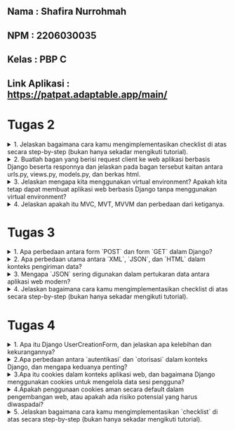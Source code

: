## Nama    : Shafira Nurrohmah
## NPM     : 2206030035
## Kelas   : PBP C
## Link Aplikasi : https://patpat.adaptable.app/main/

# Tugas 2
<details>
<summary>1. Jelaskan bagaimana cara kamu mengimplementasikan checklist di atas secara step-by-step (bukan hanya sekadar mengikuti tutorial).</summary>

- Hal pertama yang saya lakukan adalah membuat direktori dan repositori baru di local file dan juga di akun GitHub
- Selanjutnya membuat dan menggabungkan branch menggunakan pull request
- Membuat virtual environment `source env/bin/activate` pada terminal di IDLE VSCODE
- Selanjutnya, buat file requirements.txt dan isinya berisi daftar dependensi yang diperlukan, kemudian lakukan instalasi dengan perintah `pip3 install -r requirements.txt`.
- Inisialisasikan proyek Django dengan menjalankan perintah `django-admin startproject patpat`.
- Dalam file settings.py, tambahkan `"*"` ke dalam daftar `ALLOWED_HOSTS` dan buat berkas `.gitignore`.
- Buat aplikasi baru dengan perintah `python3 manage.py startapp main`.
- Membuat folder `templates` di dalam `main` dan menambahkan `main.html` didalamnya
- Di dalam direktori main, buat folder `templates` dan tambahkan berkas `main.html` di dalamnya.
- Konfigurasikan rute URL dengan menambahkan `path('main/', include('main.urls'))` di berkas `urls.py` dalam proyek `patpat`.
- Definisikan model bernama `product` dalam aplikasi main yang memiliki atribut seperti `name`, `price`, `description`, `pet`.
- Buat fungsi `show_main` dalam berkas `views.py`yang menyertakan konteks seperti app, name, dan class. Kemudian, render konteks ini ke dalam berkas `main.html`.
- Membuat `urls.py` pada `main` dan menambahkan ` app_name = 'main' `. Add `path('', show_main, name='show_main')` pada list `urlpatterns`.
- Terakhir, lakukan deploy aplikasi web ke Adaptable dan lakukan operasi add, commit, dan push ke repositori GitHub.
</details>

<details>
<summary>2. Buatlah bagan yang berisi request client ke web aplikasi berbasis Django beserta responnya dan jelaskan pada bagan tersebut kaitan antara urls.py, views.py, models.py, dan berkas html.</summary>
Jawab: 

<img src="/image/graphs.jpg">

Penjelasan:

Anggap saja ada seorang klien yang melakukan tindakan tertentu di sebuah situs yang menggunakan Django. Saat itu, peramban klien akan mengirimkan permintaan HTTP ke server situs tersebut, dan permintaan ini akan ditangani oleh berkas `urls.py` untuk mencari pola URL yang diminta oleh klien. Setelah itu, framework Django akan menggunakan berkas `views.py` untuk melakukan pemrosesan dan operasi logika terhadap data yang terdapat dalam berkas `models.py`. Setelah proses pemrosesan data selesai, berkas `views.py` akan mengirimkan berkas HTML yang terdapat dalam direktori `templates` kepada klien. Selanjutnya, peramban klien akan melakukan proses penyusunan ulang (rendering) berkas HTML ini sebagai tanggapan HTTP yang diterimanya.
 </details>

<details>
<summary>3. Jelaskan mengapa kita menggunakan virtual environment? Apakah kita tetap dapat membuat aplikasi web berbasis Django tanpa menggunakan virtual environment?</summary>

Kita menggunakan virtual environment dalam pengembangan aplikasi web berbasis Django karena:
1. Isolasi Dependensi: Virtual environment memungkinkan kita untuk mengisolasi dependensi dan paket Python secara terpisah untuk setiap proyek, menghindari konflik dan masalah dependensi.
2. Manajemen Versi Python: Dengan virtual environment, kita dapat menggunakan versi Python yang berbeda untuk setiap proyek, memberikan fleksibilitas dalam penggunaan versi Python yang sesuai.
3. Keamanan Proyek: Penggunaan virtual environment menjaga keamanan proyek dengan menghindari perubahan paket sistem Python yang dapat memengaruhi stabilitas atau keamanan sistem.
4. Portabilitas: Virtual environment memungkinkan proyek Python untuk tetap portabel, mudah dibagi dengan orang lain, atau dipindahkan ke server lain tanpa masalah.
Meskipun mungkin memungkinkan untuk membuat aplikasi web Django tanpa virtual environment, sebaiknya selalu menggunakan virtual environment untuk menjaga kebersihan, keamanan, dan manajemen dependensi yang efisien dalam pengembangan aplikasi Python.
</details>

<details>
<summary>4. Jelaskan apakah itu MVC, MVT, MVVM dan perbedaan dari ketiganya.</summary>

MVC (Model-View-Controller), MVT (Model-View-Template), dan MVVM (Model-View-ViewModel) adalah tiga konsep arsitektur perangkat lunak yang berfokus pada pemisahan tanggung jawab dalam pengembangan aplikasi. Berikut penjelasan singkat tentang masing-masing konsep dan perbedaannya:

1. **MVC (Model-View-Controller)**:
   - **Model**: Bertanggung jawab untuk mengelola data dan logika bisnis aplikasi.
   - **View**: Bertanggung jawab untuk menampilkan data kepada pengguna dan mengatur tampilan.
   - **Controller**: Bertanggung jawab untuk mengatur interaksi antara Model dan View serta mengendalikan alur aplikasi.

   **Perbedaan Utama**:
   - MVC adalah konsep yang umum digunakan dalam pengembangan perangkat lunak berbasis desktop dan web.
   - Controller berperan sebagai perantara antara Model dan View.
   - Penggunaan pengontrol (Controller) untuk mengatur alur aplikasi.

2. **MVT (Model-View-Template)**:
   - **Model**: Bertanggung jawab untuk mengelola data dan logika aplikasi, mirip dengan Model dalam MVC.
   - **View**: Bertanggung jawab untuk menampilkan data kepada pengguna, mirip dengan View dalam MVC.
   - **Template**: Bertanggung jawab untuk mengatur tampilan dan menggabungkan data dari Model untuk disajikan kepada pengguna.

   **Perbedaan Utama**:
   - MVT adalah konsep yang khusus digunakan dalam framework web Django, yang terkait dengan Python.
   - Template digunakan untuk merancang tampilan dan memisahkan kode HTML dari logika aplikasi.

3. **MVVM (Model-View-ViewModel)**:
   - **Model**: Mirip dengan Model dalam MVC dan MVT, mengelola data dan logika bisnis.
   - **View**: Mirip dengan View dalam MVC dan MVT, menampilkan data kepada pengguna.
   - **ViewModel**: Bertanggung jawab untuk menghubungkan Model dan View, serta mengatur tampilan data untuk ditampilkan di View.

   **Perbedaan Utama**:
   - MVVM adalah konsep yang sering digunakan dalam pengembangan aplikasi berbasis aplikasi seluler dan desktop.
   - ViewModel berfungsi sebagai perantara antara Model dan View, tetapi ViewModel memiliki lebih banyak kontrol atas tampilan data yang disajikan.

Perbedaan antara ketiganya terutama terletak pada bagaimana tanggung jawab dan peran masing-masing komponen diatur dan dipisahkan. MVC adalah konsep yang lebih umum digunakan dalam pengembangan web tradisional, sedangkan MVT khusus untuk Django, dan MVVM sering digunakan dalam aplikasi seluler dan desktop modern. Pilihan tergantung pada teknologi yang digunakan dan kebutuhan proyek pengembangan perangkat lunak.
</details>

# Tugas 3
<details>
<summary>1. Apa perbedaan antara form `POST` dan form `GET` dalam Django?</summary>

| Perbedaan         |  `POST`                                           | `GET`                                                 |
|-------------------|---------------------------------------------------|-------------------------------------------------------|
| Metode HTTP       | Mengirim data dengan metode POST.                 | Mengirim data dengan metode GET.                      |
| Tampilan URL      | Data tidak tampil dalam URL.                      | Data ditampilkan dalam URL.                           |
| Keamanan          | Lebih aman untuk mengirim data sensitif.          | Kurang aman karena data terlihat dalam URL.           |
| Panjang Data      | Tidak terbatas pada panjang data yang dikirim.    | Terbatas pada panjang URL maksimum                    |
| Cacheable         | Data biasanya tidak di-cache.                     | Data dapat di-cache (oleh proxy server atau browser). |
| Penggunaan        | Mengirim data yang akan diproses oleh server.     | Digunakan untuk mengambil data dari server.           |
| Contoh Penggunaan | Formulir login, pengeposan data sensitif.         | Pengambilan data dari URL (misalnya, pencarian).      |

</details>

<details>
<summary>2. Apa perbedaan utama antara `XML`, `JSON`, dan `HTML` dalam konteks pengiriman data?</summary>

| Perbedaan Utama      | XML                          | JSON                            | HTML                                |
|----------------------|------------------------------|---------------------------------|-------------------------------------|
| Struktur Data        | Menggunakan markup hierarkis  | Berbasis key-value pairs       | Berbasis tag dan elemen             |
| Kemampuan Pemrosesan | Tidak selalu mudah diproses oleh mesin dan manusia | Mudah diproses oleh mesin dan manusia | Dirancang untuk ditampilkan di browser |

</details>

<details>
<summary>3. Mengapa `JSON` sering digunakan dalam pertukaran data antara aplikasi web modern?</summary>

**JSON (JavaScript Object Notation)** sering digunakan dalam pertukaran data antara aplikasi web modern karena memiliki sejumlah keunggulan dan karakteristik yang sangat cocok untuk kebutuhan ini:

**Ringkas dan Mudah Dibaca:** JSON menggunakan format teks yang ringkas dan mudah dibaca oleh manusia. Ini membuatnya mudah untuk dipahami dan dianalisis, baik oleh pengembang maupun oleh mesin.

**Bahasa-Agnostik:** JSON adalah format data yang bahasa-agnostik, artinya dapat digunakan dalam berbagai bahasa pemrograman. Ini memungkinkan berbagai aplikasi yang ditulis dalam bahasa yang berbeda untuk berkomunikasi dengan mudah.

**Kemampuan Pemrosesan Mudah:** JSON dapat dengan mudah diproses oleh mesin, termasuk JavaScript di sisi klien dan bahasa pemrograman lain di sisi server. Ini membuatnya ideal untuk pertukaran data antara klien dan server dalam aplikasi web.

**Struktur Data yang Fleksibel:** JSON mendukung struktur data yang fleksibel. Anda dapat menggunakan objek dan array bersarang untuk merepresentasikan data yang kompleks dan terstruktur dengan baik.

**Dukungan untuk Tipe Data Standar:** JSON mendukung tipe data standar seperti string, angka, boolean, array, dan objek. Ini mencakup hampir semua jenis data yang umum digunakan dalam aplikasi web.
</details>

<details>
<summary>4. Jelaskan bagaimana cara kamu mengimplementasikan checklist di atas secara step-by-step (bukan hanya sekadar mengikuti tutorial).</summary>

## Input Form
<details>
<summary>Langkah 1: Buat Struktur Form </summary>
- Buat berkas `forms.py` dalam direktori main untuk membuat struktur form. 
Gunakan kode berikut:

```python
from django.forms import ModelForm
from main.models import Product

class ProductForm(ModelForm):
    class Meta:
        model = Product
        fields = ["name", "price", "description"]
```
</details>

<details>
<summary>Langkah 2: Tambahkan fungsi Views</summary>
- Buka berkas `views.py` dalam direktori main dan tambahkan import yang diperlukan.
Gunakan kode berikut:

```python
from django.http import HttpResponseRedirect
from main.forms import ProductForm
from django.urls import reverse
```

- Tambahkan fungsi create_product untuk menampilkan dan memproses form.
```python
def create_product(request):
    form = ProductForm(request.POST or None)

    if form.is_valid() and request.method == "POST":
        form.save()
        return HttpResponseRedirect(reverse('main:show_main'))

    context = {'form': form}
    return render(request, "create_product.html", context)
```

</details>

<details>
<summary>Langkah 3: Perbaikin fungsi `show_main`</summary>
- Perbarui fungsi `show_main` dalam `views.py` untuk menampilkan data produk yang ada dengan melanjutkan dari tugas sebelumnya.
</details>

<details>
<summary>Langkah 4: Tambahkan URL</summary>
- Buka berkas `urls.py` dalam direktori `main` dan tambahkan URL untuk akses fungsi `create_product`.

```python
path('create-product', create_product, name='create_product'),
```
</details>

<details>
<summary>Langkah 5: Buat Form HTML</summary>
Buat berkas `create_product.html` dalam direktori `main/templates` dan tambahkan kode form HTML.

```python
{% extends 'base.html' %} 

{% block content %}
<h2>Add New Product</h2>

<form method="POST">
    {% csrf_token %}
    <table>
        {{ form.as_table }}
        <tr>
            <td></td>
            <td>
                <input type="submit" value="Add Product"/>
            </td>
        </tr>
    </table>
</form>

{% endblock %}
```
</details>

<details>
<summary>Langkah 6: Tampilkan Data pada Halaman Utama</summary>
Perbarui berkas `main.html` dalam direktori `main/templates` untuk menampilkan data produk dalam bentuk tabel dan tombol "Add New Product" yang akan mengarahkan ke halaman form.
</details>

## 5 Fungsi Views
Berikut adalah langkah-langkah singkat untuk menjawab pertanyaan tentang cara menambahkan 5 fungsi views untuk melihat objek yang sudah ditambahkan dalam format HTML, XML, JSON, XML by ID, dan JSON by ID dalam Django:

<details>
<summary>Mengembalikan Data dalam Format HTML</summary>

1. Buat fungsi view yang mengambil data produk dalam format HTML.
2. Tambahkan URL untuk mengakses fungsi tersebut.
</details>
<details>
<summary>Mengembalikan Data dalam Format XML</summary>

1. Buat fungsi view yang mengambil data produk dalam format XML.
2. Gunakan serializer untuk mengonversi data ke dalam format XML.
3. Tambahkan URL untuk mengakses fungsi tersebut.

```python
def show_xml(request):
    data = Item.objects.all()
    return HttpResponse(serializers.serialize("xml", data), content_type="application/xml")
```
</details>
<details>
<summary>Mengembalikan Data dalam Format JSON</summary>

1. Buat fungsi view yang mengambil data produk dalam format JSON.
2. Gunakan serializer untuk mengonversi data ke dalam format JSON.
3. Tambahkan URL untuk mengakses fungsi tersebut.

```python
def show_json(request):
    data = Product.objects.all()
    return HttpResponse(serializers.serialize("json", data), content_type="application/json")
```
</details>
<details>
<summary>Mengembalikan Data dalam Format XML by ID</summary>

1. Buat fungsi view yang mengambil data produk berdasarkan ID dalam format XML.
2. Gunakan serializer untuk mengonversi data ke dalam format XML.
3. Tambahkan URL dengan parameter ID untuk mengakses fungsi tersebut.

```python
def show_xml_by_id(request, id):
    data = Product.objects.filter(pk=id)
    return HttpResponse(serializers.serialize("xml", data), content_type="application/xml")
```
</details>
<details>
<summary>Mengembalikan Data dalam Format JSON by ID</summary>

1. Buat fungsi view yang mengambil data produk berdasarkan ID dalam format JSON.
2. Gunakan serializer untuk mengonversi data ke dalam format JSON.
3. Tambahkan URL dengan parameter ID untuk mengakses fungsi tersebut.

```python
def show_json_by_id(request, id):
    data = Product.objects.filter(pk=id)
    return HttpResponse(serializers.serialize("json", data), content_type="application/json")
```
</details>

Setelah mengikuti langkah-langkah ini, Anda akan memiliki lima fungsi views yang dapat digunakan untuk melihat objek yang sudah ditambahkan dalam berbagai format (HTML, XML, JSON) serta berdasarkan ID dalam format XML dan JSON. Pastikan untuk menambahkan URL yang sesuai agar Anda dapat mengakses fungsi-fungsi tersebut.

## Membuat Routing URL
Tambahkan semua path URL fungsi yang telah disebutkan di atas ke dalam variabel `urlpatterns` dalam berkas `urls.py` di direktori main. Jangan lupa untuk mengimpor fungsi-fungsi tersebut dari `views.py`. Lalu menambahkan kode:

```python
from django.urls import path
from main.views import show_main, create_item, show_xml, show_json, show_xml_by_id, show_json_by_id

app_name = 'main'

urlpatterns = [
    path('', show_main, name='show_main'),
    path('create-item', create_item, name='create_item'),
    path('xml/', show_xml, name='show_xml'), 
    path('json/', show_json, name='show_json'),
    path('xml/<int:id>/', show_xml_by_id, name='show_xml_by_id'),
    path('json/<int:id>/', show_json_by_id, name='show_json_by_id'),  
]
```
Dengan ini kita telah menambahkan path URL, mengintegrasikan fungsi-fungsi tersebut ke dalam aplikasi Django Anda, sehingga kita dapat mengaksesnya melalui URL yang sesuai. Setelah menambahkan kode ini, jalankan perintah `python manage.py runserver` dan kunjungi http://localhost:8000 untuk mengakses aplikasi.

## Screenshot POSTMAN
<details>
<summary>1. HTML</summary>
<img src="/image/1.jpg">
</details>

<details>
<summary>2. XML</summary>
<img src="/image/2.jpg">
</details>

<details>
<summary>3. JSON</summary>
<img src="/image/3.jpg">
</details>

<details>
<summary>4. XML BY ID</summary>
<img src="/image/4.jpg">
</details>

<details>
<summary>5. JSON BY ID</summary>
<img src="/image/5.jpg">
</details>
</details>

# Tugas 4
<details>
<summary>1. Apa itu Django UserCreationForm, dan jelaskan apa kelebihan dan kekurangannya?</summary>

|                                               **UserCreationForm**                                                          |
|-----------------------------------------------------------------------------------------------------------------------------|
|`UserCreationForm` adalah impor bawaan yang memudahkan proses pembuatan form pendaftaran pengguna dalam aplikasi web. Dengan form ini, pengguna baru dapat mendaftar dengan mudah di situs web Anda tanpa harus menulis kode dari awal. Fitur-fitur utama dari UserCreationForm meliputi validasi otomatis untuk nama pengguna, kata sandi, serta konfirmasi kata sandi. Formulir ini juga mencakup tombol "Daftar" yang menginisiasi proses pendaftaran pengguna dengan data yang diisi.|


| **Kelebihan**                                       | **Kekurangan**                                                                    |
|-----------------------------------------------------|-----------------------------------------------------------------------------------|
| Kemudahan penggunaan                                | Keterbatasan fitur jika memerlukan pendaftaran pengguna secara kustom             |
| Penghematan waktu dalam pengembangan                | Tampilan standar yang mungkin memerlukan penyesuaian lebih lanjut                 |
| Integrasi dengan model pengguna Django              | Perlu kustomisasi jika memerlukan tampilan yang sangat spesifik                   |
| Kemungkinan kustomisasi                             | Bergantung pada Django dan tidak cocok untuk pengembangan di luar kerangka Django |

</details>

 <details>
<summary>2.Apa perbedaan antara `autentikasi` dan `otorisasi` dalam konteks Django, dan mengapa keduanya penting?</summary>

| Fitur                       | Autentikasi                                      | Otorisasi                                   |
|-----------------------------|-------------------------------------------------|---------------------------------------------|
| Definisi                   | Proses verifikasi identitas pengguna            | Proses memberikan izin akses kepada pengguna |
| Apa yang Diperiksa         | Apakah pengguna adalah pengguna yang sebenarnya | Apakah pengguna memiliki izin yang sesuai   |
| Tujuan Utama               | Memastikan identitas pengguna                   | Memastikan pengguna memiliki akses yang sesuai |
| Contoh Implementasi        | Proses login dengan username dan password      | Menentukan apakah pengguna dapat mengakses halaman tertentu |
| Contoh Kode Django        | `authenticate(username=username, password=password)` | `@permission_required('some_permission')`   |
| Pentingnya dalam Aplikasi  | Memastikan pengguna hanya bisa mengakses akun mereka sendiri | Mencegah pengguna yang tidak sah mengakses data rahasia atau tindakan tertentu |
| Contoh Kebijakan Keamanan | Kebijakan pengguna harus memasukkan kata sandi yang benar untuk masuk | Kebijakan pengguna hanya bisa mengakses halaman admin jika mereka adalah superuser |
</details>

<details>
<summary>3.Apa itu cookies dalam konteks aplikasi web, dan bagaimana Django menggunakan cookies untuk mengelola data sesi pengguna?</summary>

**Cookies** adalah file teks kecil yang disimpan pada perangkat pengguna saat mereka mengunjungi sebuah situs web. Dalam konteks aplikasi web, cookies digunakan untuk menyimpan informasi khusus pengguna, seperti preferensi, data masukan, atau data sesi. Mereka biasanya digunakan oleh aplikasi web untuk mengenali pengguna saat mereka kembali ke situs yang sama atau untuk menyimpan informasi yang perlu dipertahankan selama sesi pengguna.

| Langkah | Deskripsi |
| ------- | --------- |
| 1       | **Impor Modul**<br>Impor modul yang diperlukan seperti `django.http` di dalam berkas `views.py` atau berkas yang sesuai. Ini diperlukan untuk mengelola cookies. |
| 2       | **Mengatur Nilai Cookies**<br>Setelah pengguna berhasil masuk atau sesi dimulai, Anda dapat mengatur nilai cookies menggunakan objek `HttpResponse`|
| 3       | **Mengambil Nilai Cookies**<br>Untuk mengambil nilai cookies yang telah disimpan, Anda dapat menggunakan `request.COOKIES`|
| 4       | **Menghapus Cookies**<br>Jika Anda ingin menghapus cookie yang sudah ada, Anda dapat menggunakan metode `.delete_cookie()`|
| 5       | **Keamanan Cookies**<br>Penting untuk tidak menyimpan data sensitif atau kata sandi dalam cookies karena cookies bersifat terbuka dan dapat dibaca oleh pengguna. Untuk data sensitif, gunakan sesi Django yang lebih aman. Pastikan untuk menggantikan contoh kode dengan kode yang sesuai dengan kebutuhan aplikasi.|

Dengan mengikuti langkah-langkah ini, Anda dapat menggunakan cookies dalam Django untuk mengelola data sesi pengguna dengan aman. Pastikan untuk menggantikan contoh kode dengan kode yang sesuai dengan kebutuhan aplikasi Anda.

</details>

<details>
<summary>4.Apakah penggunaan cookies aman secara default dalam pengembangan web, atau apakah ada risiko potensial yang harus diwaspadai?</summary>

| Langkah                          | Deskripsi                                                                                           |
|----------------------------------|-----------------------------------------------------------------------------------------------------|
| Penggunaan Cookies dalam Web     | Penggunaan cookies dalam pengembangan web memiliki risiko potensial yang perlu diwaspadai. Ini adalah sejenis file kecil yang digunakan untuk menyimpan informasi sederhana, seperti preferensi atau sesi login pengguna.                                                                                                                       |
| Keamanan Data                    | Cookies bisa berisi informasi sensitif jika tidak dienkripsi dengan benar, seperti informasi akun pengguna. Pencurian data ini bisa berakibat fatal.                         |
| Potensi Pencurian Cookie         | Penyerang dapat mencuri cookies dari perangkat pengguna, membahayakan keamanan informasi dan akun pengguna.                                                       |
| Privasi                          | Cookies juga bisa digunakan untuk melacak aktivitas online tanpa izin, yang dapat mengganggu privasi pengguna.   |
| Modifikasi Cookie                | Pengguna dengan pengetahuan teknis dapat memanipulasi cookies, memungkinkan akses yang tidak sah atau perubahan data.      |
| Tindakan Keamanan                | Untuk meningkatkan keamanan penggunaan cookies, pastikan untuk menggunakan HTTPS, enkripsi data sensitif dalam cookies, dan menjaga sesi login tetap aman.|
| Kesimpulan                       | Penggunaan cookies adalah alat yang berguna dalam pengembangan web, tetapi perlu diwaspadai risiko yang terkait dan tindakan keamanan yang sesuai harus diambil.|

</details>

<details>
<summary>5. Jelaskan bagaimana cara kamu mengimplementasikan `checklist` di atas secara step-by-step (bukan hanya sekadar mengikuti tutorial).</summary>

1. **Membuat Fungsi Registrasi dan Form Registrasi:**
   - Buat fungsi `register` di `views.py` untuk menangani proses registrasi pengguna.
   - Gunakan modul `UserCreationForm` untuk membuat formulir registrasi pengguna dengan mudah.
   - Validasi dan simpan data registrasi pengguna menggunakan formulir.
   - Berikan pesan konfirmasi setelah registrasi berhasil.
   - Buat halaman HTML `register.html` untuk tampilan formulir registrasi.
   - Tambahkan URL path untuk registrasi.

2. **Membuat Fungsi Login:**
   - Buat fungsi `login_user` di `views.py` untuk menangani proses login pengguna.
   - Gunakan modul `authenticate` dan `login` untuk melakukan autentikasi pengguna.
   - Validasi data masuk pengguna.
   - Buat halaman HTML `login.html` untuk tampilan formulir login.
   - Tambahkan URL path untuk login.

3. **Membuat Fungsi Logout:**
   - Buat fungsi `logout_user` di `views.py` untuk menangani proses logout pengguna.
   - Gunakan modul `logout` untuk menghapus sesi pengguna yang saat ini masuk.
   - Tambahkan tombol logout pada halaman utama.

4. **Merestriksi Akses Halaman Main:**
   - Tambahkan `@login_required` decorator untuk membatasi akses ke halaman utama hanya untuk pengguna yang sudah login.
   - Pengguna yang tidak terautentikasi akan diarahkan ke halaman login.

5. **Menggunakan Data Dari Cookies:**
   - Gunakan cookies untuk menyimpan informasi, seperti data terakhir login pengguna.
   - Saat pengguna login, set cookie dengan data terakhir login.
   - Tampilkan data cookies di halaman utama.
   - Hapus cookie saat pengguna logout.

6. **Menghubungkan Model Product dengan User:**
   - Hubungkan setiap objek Product dengan pengguna yang membuatnya menggunakan ForeignKey.
   - Modifikasi fungsi `create_product` untuk mengaitkan produk yang dibuat dengan pengguna yang sedang login.
   - Tampilkan produk yang dimiliki oleh pengguna yang sedang login di halaman utama.

</details>

</details>
